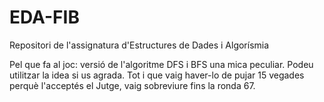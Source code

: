 # EDA-FIB
Repositori de l'assignatura d'Estructures de Dades i Algorísmia

Pel que fa al joc: versió de l'algoritme DFS i BFS una mica peculiar. Podeu utilitzar la idea si us agrada. Tot i que vaig haver-lo de pujar 15 vegades perquè l'acceptés el Jutge, vaig sobreviure fins la ronda 67.
